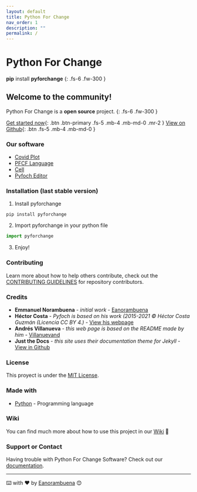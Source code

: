 ```yaml
---
layout: default
title: Python For Change
nav_order: 1
description: ""
permalink: /
---
```


# Python For Change

**pip** install **pyforchange**
{: .fs-6 .fw-300 }


## Welcome to the community!
Python For Change is a **open source** project.
{: .fs-6 .fw-300 }


[Get started now](https://pythonforchange.github.io/download){: .btn .btn-primary .fs-5 .mb-4 .mb-md-0 .mr-2 } [View on Github](https://github.com/PythonForChange/pyforchange){: .btn .fs-5 .mb-4 .mb-md-0 }

### Our software
- [Covid Plot](https://pythonforchange.github.io/covidplot)
- [PFCF Language](https://pythonforchange.github.io/format)
- [Cell](https://pythonforchange.github.io/cell)	
- [Pyfoch Editor](https://pythonforchange.github.io/pyfoch)		    

### Installation (last stable version)
1. Install pyforchange
```
pip install pyforchange
```
2. Import pyforchange in your python file
```python
import pyforchange
```
3. Enjoy!

### Contributing

Learn more about how to help others contribute, check out the [CONTRIBUTING GUIDELINES](https://pythonforchange.github.io/CodeOfConduct/) for repository contributors.

### Credits

* **Emmanuel Norambuena** - *initial work* - [Eanorambuena](https://github.com/eanorambuena)
* **Héctor Costa** - *Pyfoch is based on his work (2015-2021 © Héctor Costa Guzmán (Licencia CC BY 4.)* - [View his webpage](https://docs.hektorprofe.net/python/interfaces-graficas-con-tkinter/editor-de-texto/)
* **Andrés Villanueva** - *this web page is based on the README made by him* - [Villanuevand](https://github.com/Villanuevand)
* **Just the Docs** - *this site uses their documentation theme for Jekyll* - [View in Github](https://github.com/pmarsceill/just-the-docs)

### License

This proyect is under the [MIT License](https://pythonforchange.github.io/license).

### Made with

* [Python](https://www.python.org/) - Programming language

### Wiki 

You can find much more about how to use this project in our [Wiki](https://github.com/PythonForChange/pythonforchange.github.io/wiki) 📖

### Support or Contact

Having trouble with Python For Change Software? Check out our [documentation](https://pythonforchange.github.io/).


---
⌨️ with ❤️ by [Eanorambuena](https://github.com/eanorambuena) 😊

